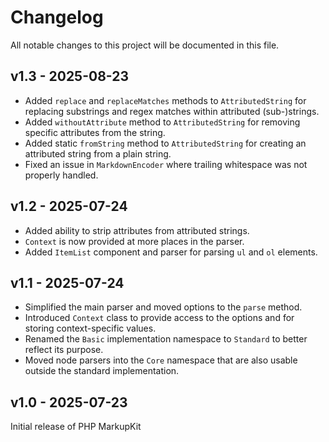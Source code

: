 # Changelog

All notable changes to this project will be documented in this file.

## v1.3 - 2025-08-23
- Added `replace` and `replaceMatches` methods to `AttributedString` for replacing substrings and regex matches within
  attributed (sub-)strings.
- Added `withoutAttribute` method to `AttributedString` for removing specific attributes from the string.
- Added static `fromString` method to `AttributedString` for creating an attributed string from a plain string.
- Fixed an issue in `MarkdownEncoder` where trailing whitespace was not properly handled.

## v1.2 - 2025-07-24
- Added ability to strip attributes from attributed strings.
- `Context` is now provided at more places in the parser.
- Added `ItemList` component and parser for parsing `ul` and `ol` elements.

## v1.1 - 2025-07-24
- Simplified the main parser and moved options to the `parse` method.
- Introduced `Context` class to provide access to the options and for storing context-specific values.
- Renamed the `Basic` implementation namespace to `Standard` to better reflect its purpose.
- Moved node parsers into the `Core` namespace that are also usable outside the standard implementation.

## v1.0 - 2025-07-23
Initial release of PHP MarkupKit
